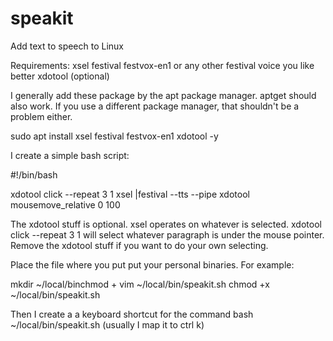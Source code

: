 # speakit
Add text to speech to Linux

Requirements:
xsel
festival
festvox-en1 or any other festival voice you like better
xdotool (optional)

I generally add these package by the apt package manager.  aptget should also work.  If you use a different package manager, that shouldn't be a problem either.

sudo apt install xsel festival festvox-en1 xdotool -y

I create a simple bash script:  

#!/bin/bash

xdotool click --repeat 3 1
xsel |festival --tts --pipe
xdotool mousemove_relative 0 100

The xdotool stuff is optional.  xsel operates on whatever is selected.  xdotool click --repeat 3 1 will select whatever paragraph is under the mouse pointer. Remove the xdotool stuff if you want to do your own selecting.  

Place the file where you put put your personal binaries.  For example:

mkdir ~/local/binchmod +
vim ~/local/bin/speakit.sh
chmod +x ~/local/bin/speakit.sh

Then I create a a keyboard shortcut for the command bash ~/local/bin/speakit.sh (usually I map it to ctrl k)  


